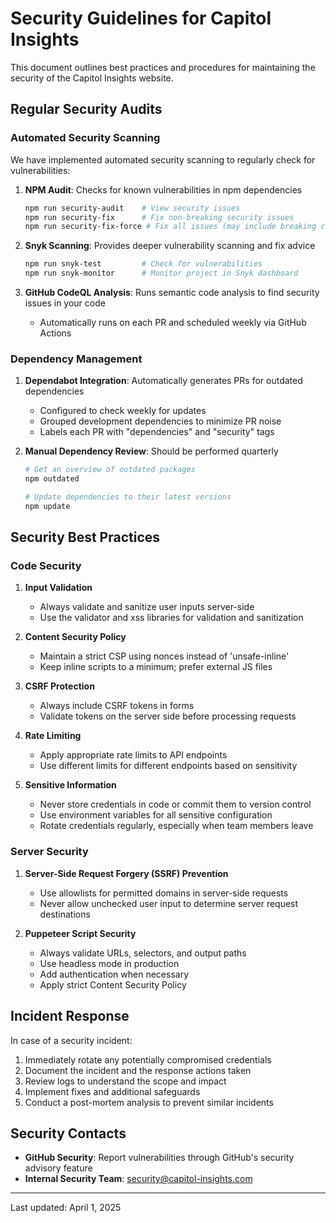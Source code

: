 # Security Guidelines for Capitol Insights

This document outlines best practices and procedures for maintaining the security of the Capitol Insights website.

## Regular Security Audits

### Automated Security Scanning

We have implemented automated security scanning to regularly check for vulnerabilities:

1. **NPM Audit**: Checks for known vulnerabilities in npm dependencies
   ```bash
   npm run security-audit    # View security issues
   npm run security-fix      # Fix non-breaking security issues
   npm run security-fix-force # Fix all issues (may include breaking changes)
   ```

2. **Snyk Scanning**: Provides deeper vulnerability scanning and fix advice
   ```bash
   npm run snyk-test         # Check for vulnerabilities
   npm run snyk-monitor      # Monitor project in Snyk dashboard
   ```

3. **GitHub CodeQL Analysis**: Runs semantic code analysis to find security issues in your code
   - Automatically runs on each PR and scheduled weekly via GitHub Actions

### Dependency Management

1. **Dependabot Integration**: Automatically generates PRs for outdated dependencies
   - Configured to check weekly for updates
   - Grouped development dependencies to minimize PR noise
   - Labels each PR with "dependencies" and "security" tags

2. **Manual Dependency Review**: Should be performed quarterly
   ```bash
   # Get an overview of outdated packages
   npm outdated
   
   # Update dependencies to their latest versions
   npm update
   ```

## Security Best Practices

### Code Security

1. **Input Validation**
   - Always validate and sanitize user inputs server-side
   - Use the validator and xss libraries for validation and sanitization

2. **Content Security Policy**
   - Maintain a strict CSP using nonces instead of 'unsafe-inline'
   - Keep inline scripts to a minimum; prefer external JS files

3. **CSRF Protection**
   - Always include CSRF tokens in forms
   - Validate tokens on the server side before processing requests

4. **Rate Limiting**
   - Apply appropriate rate limits to API endpoints
   - Use different limits for different endpoints based on sensitivity

5. **Sensitive Information**
   - Never store credentials in code or commit them to version control
   - Use environment variables for all sensitive configuration
   - Rotate credentials regularly, especially when team members leave

### Server Security

1. **Server-Side Request Forgery (SSRF) Prevention**
   - Use allowlists for permitted domains in server-side requests
   - Never allow unchecked user input to determine server request destinations

2. **Puppeteer Script Security**
   - Always validate URLs, selectors, and output paths
   - Use headless mode in production
   - Add authentication when necessary
   - Apply strict Content Security Policy

## Incident Response

In case of a security incident:

1. Immediately rotate any potentially compromised credentials
2. Document the incident and the response actions taken
3. Review logs to understand the scope and impact
4. Implement fixes and additional safeguards
5. Conduct a post-mortem analysis to prevent similar incidents

## Security Contacts

- **GitHub Security**: Report vulnerabilities through GitHub's security advisory feature
- **Internal Security Team**: security@capitol-insights.com

---

Last updated: April 1, 2025

